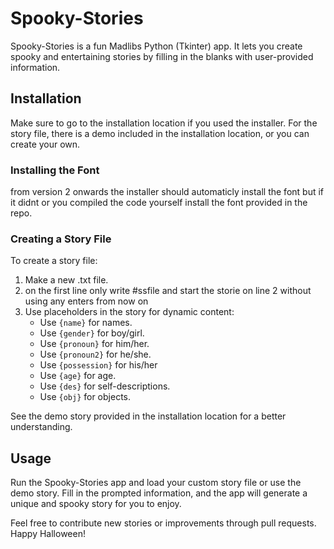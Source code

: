 # Spooky-Stories

Spooky-Stories is a fun Madlibs Python (Tkinter) app. It lets you create spooky and entertaining stories by filling in the blanks with user-provided information.

## Installation

Make sure to go to the installation location if you used the installer. For the story file, there is a demo included in the installation location, or you can create your own.

### Installing the Font

from version 2 onwards the installer should automaticly install the font but if it didnt or you compiled the code yourself install the font provided in the repo.

### Creating a Story File

To create a story file:

1. Make a new .txt file.
2. on the first line only write #ssfile and start the storie on line 2 without using any enters from now on
3. Use placeholders in the story for dynamic content:
   - Use `{name}` for names.
   - Use `{gender}` for boy/girl.
   - Use `{pronoun}` for him/her.
   - Use `{pronoun2}` for he/she.
   - Use `{possession}` for his/her
   - Use `{age}` for age.
   - Use `{des}` for self-descriptions.
   - Use `{obj}` for objects.

See the demo story provided in the installation location for a better understanding.

## Usage

Run the Spooky-Stories app and load your custom story file or use the demo story. Fill in the prompted information, and the app will generate a unique and spooky story for you to enjoy.

Feel free to contribute new stories or improvements through pull requests. Happy Halloween!
